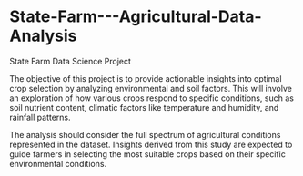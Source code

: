 # State-Farm---Agricultural-Data-Analysis
State Farm Data Science Project

The objective of this project is to provide actionable insights into optimal crop selection by analyzing environmental and soil factors. This will involve an exploration of how various crops respond to specific conditions, such as soil nutrient content, climatic factors like temperature and humidity, and rainfall patterns.

The analysis should consider the full spectrum of agricultural conditions represented in the dataset. Insights derived from this study are expected to guide farmers in selecting the most suitable crops based on their specific environmental conditions.



